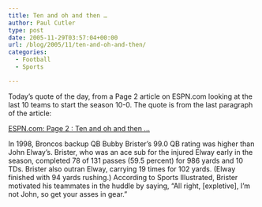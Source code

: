 ```yaml
---
title: Ten and oh and then …
author: Paul Cutler
type: post
date: 2005-11-29T03:57:04+00:00
url: /blog/2005/11/ten-and-oh-and-then/
categories:
  - Football
  - Sports

---
```

Today&#8217;s quote of the day, from a Page 2 article on ESPN.com looking at the last 10 teams to start the season 10-0. The quote is from the last paragraph of the article:

[ESPN.com: Page 2 : Ten and oh and then &#8230;][1]
  
In 1998, Broncos backup QB Bubby Brister&#8217;s 99.0 QB rating was higher than John Elway&#8217;s. Brister, who was an ace sub for the injured Elway early in the season, completed 78 of 131 passes (59.5 percent) for 986 yards and 10 TDs. Brister also outran Elway, carrying 19 times for 102 yards. (Elway finished with 94 yards rushing.) According to Sports Illustrated, Brister motivated his teammates in the huddle by saying, &#8220;All right, [expletive], I&#8217;m not John, so get your asses in gear.&#8221;

 [1]: http://sports.espn.go.com/espn/page2/story?page=merron/051128